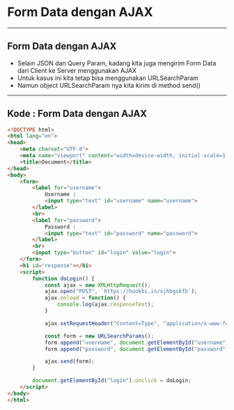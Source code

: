 # Form Data dengan AJAX

---

## Form Data dengan AJAX

- Selain JSON dan Query Param, kadang kita juga mengirim Form Data dari Client ke Server menggunakan AJAX
- Untuk kasus ini kita tetap bisa menggunakan URLSearchParam
- Namun object URLSearchParam nya kita kirim di method send()

---

## Kode : Form Data dengan AJAX

```html
<!DOCTYPE html>
<html lang="en">
<head>
    <meta charset="UTF-8">
    <meta name="viewport" content="width=device-width, initial-scale=1.0">
    <title>Document</title>
</head>
<body>
    <form>
        <label for="username">
            Username :
            <input type="text" id="username" name="username">
        </label>
        <br>
        <label for="password">
            Password :
            <input type="text" id="password" name="password">
        </label>
        <br>
        <input type="button" id="login" value="login">
    </form>
    <h1 id="response"></h1>
    <script>
        function doLogin() {
            const ajax = new XMLHttpRequest();
            ajax.open("POST", `https://hookbi.in/sjhbgskfb`);
            ajax.onload = function() {
                console.log(ajax.responseText);
            }

            ajax.setRequestHeader("Content=Type", "application/x-www-form-urlencoded");

            const form = new URLSearchParams();
            form.append("username", document.getElementById("username"). value);
            form.append("password", document.getElementById("password"). value);

            ajax.send(form);
        }

        document.getElementById("login").onclick = doLogin;
    </script>
</body>
</html>
```